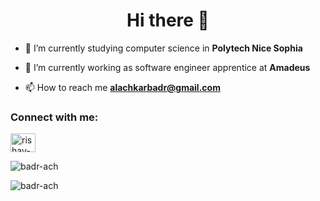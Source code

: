 <h1 align="center">Hi there 👋</h1>

- 🔭 I’m currently studying computer science in **Polytech Nice Sophia**

- 🌱 I’m currently working as software engineer apprentice at **Amadeus**

- 📫 How to reach me **alachkarbadr@gmail.com**

<h3 align="left">Connect with me:</h3>

<p align="left">
<a href="https://www.linkedin.com/in/badr-ach/" target="blank"><img align="center" src="https://raw.githubusercontent.com/rahuldkjain/github-profile-readme-generator/master/src/images/icons/Social/linked-in-alt.svg" alt="rishav-chanda-b89a791b3" height="30" width="40" /></a>
</p>

<p align="left">
  <img src="https://github-readme-stats.vercel.app/api/top-langs?username=badr-ach&show_icons=true&locale=en&layout=compact&theme=tokyonight&langs_count=10" alt="badr-ach" />
</p>

<p align="left">
  <img src="https://github-readme-streak-stats.herokuapp.com/?user=badr-ach&theme=tokyonight" alt="badr-ach" />
</p>
